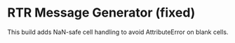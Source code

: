 # RTR Message Generator (fixed)

This build adds NaN-safe cell handling to avoid AttributeError on blank cells.
